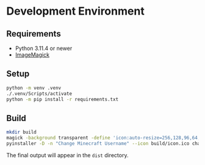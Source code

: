 # Development Environment

## Requirements
- Python 3.11.4 or newer
- [ImageMagick](https://imagemagick.org/script/download.php)


## Setup

```sh
python -m venv .venv
./.venv/Scripts/activate
python -m pip install -r requirements.txt
```

## Build

```sh
mkdir build
magick -background transparent -define 'icon:auto-resize=256,128,96,64,48,32,24,16' icon.svg build/icon.ico
pyinstaller -D -n "Change Minecraft Username" --icon build/icon.ico change_username.py
```

The final output will appear in the `dist` directory.
